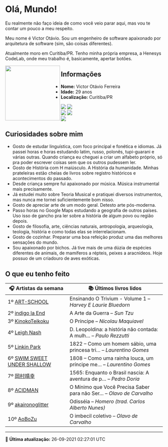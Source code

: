 # Olá, Mundo!

Eu realmente não faço ideia de como você veio parar aqui, mas vou te contar um pouco a meu respeito.

Meu nome é Victor Otávio. Sou um engenheiro de software apaixonado por arquitetura de software (sim, são coisas diferentes).

Atualmente moro em Curitiba/PR. Tenho minha própria empresa, a Henesys CodeLab, onde meu trabalho é, basicamente, apertar botões.

<img align="left" src="https://github.com/vctrtvfrrr/vctrtvfrrr/raw/master/octocat.png" alt="" width="175" />

## Informações

- **Nome:** Victor Otávio Ferreira
- **Idade:** 29 anos
- **Localização:** Curitiba/PR

[![](https://img.shields.io/badge/LinkedIn-victorotavio-blue)](https://www.linkedin.com/in/victorotavio/) [![](https://img.shields.io/badge/Twitter-@vctrtvfrrr-blue)](https://twitter.com/vctrtvfrrr)  
[![](https://img.shields.io/badge/GitHub-vctrtvfrrr-24292e)](https://github.com/vctrtvfrrr) [![](https://img.shields.io/badge/GitLab-vctrtvfrrr-ec5d16)](https://gitlab.com/vctrtvfrrr)  
[![](https://img.shields.io/badge/Email-victor@otavioferreira.com.br-red)](mailto:victor@otavioferreira.com.br)  

## Curiosidades sobre mim

-   Gosto de estudar linguística, com foco principal e fonética e idiomas. Já passei horas e horas estudando latim, russo, polonês, tupi-guarani e várias outras. Quando criança eu cheguei a criar um alfabeto próprio, só pra poder escrever coisas sem que os outros pudessem ler.
-   Gosto de História com H maiúsculo. A História da humanidade. Minhas prateleiras estão cheias de livros sobre registro históricos e acontecimentos do passado.
-   Desde criança sempre fui apaixonado por música. Música instrumental mais precisamente.
-   Já estudei muito sobre Teoria Musical e pratiquei diversos instrumentos, mas nunca me tornei suficientemente bom nisso.
-   Gosto de apreciar arte de um modo geral. Detesto arte pós-moderna.
-   Passo horas no Google Maps estudando a geografia de outros países. Uso isso de gancho pra ler sobre a história de algum povo ou região depois.
-   Gosto de filosofia, arte, ciências naturais, antropologia, arqueologia, teologia, história e como todas elas se interrelacionam.
-   Gosto de cozinhar. Preparar uma boa refeição produz uma das melhores sensações do mundo.
-   Sou apaixonado por bichos. Já tive mais de uma dúzia de espécies diferentes de animais, de mamiferos a répteis, peixes a aracnídeos. Hoje possuo de um criadouro de aves exóticas.


## O que eu tenho feito

|                               🎧 Artistas da semana                               |                      📚 Últimos livros lidos                      |
|-----------------------------------------------------------------------------------|-------------------------------------------------------------------|
| 1º [ART-SCHOOL](https://www.last.fm/music/ART-SCHOOL)                             | Ensinando O Trivium - Volume 1	–	_Harvey E Laurie Bluedorn_         |
| 2º [indigo la End](https://www.last.fm/music/indigo+la+End)                       | A Arte da Guerra	–	_Sun Tzu_                                        |
| 3º [KinokoTeikoku](https://www.last.fm/music/KinokoTeikoku)                       | O Príncipe	–	_Nicolau Maquiavel_                                    |
| 4º [Leigh Nash](https://www.last.fm/music/Leigh+Nash)                             | D. Leopoldina: a história não contada: A mulh…	–	_Paulo Rezzutti_   |
| 5º [Linkin Park](https://www.last.fm/music/Linkin+Park)                           | 1822 – Como um homem sábio, uma princesa tri…	–	_Laurentino Gomes_  |
| 6º [SWIM SWEET UNDER SHALLOW](https://www.last.fm/music/SWIM+SWEET+UNDER+SHALLOW) | 1808 – Como uma rainha louca, um príncipe me…	–	_Laurentino Gomes_  |
| 7º [岡村靖幸](https://www.last.fm/music/%E5%B2%A1%E6%9D%91%E9%9D%96%E5%B9%B8)     | 1565: Enquanto o Brasil nascia: A aventura de p…	–	_Pedro Doria_    |
| 8º [ACIDMAN](https://www.last.fm/music/ACIDMAN)                                   | O Mínimo que Você Precisa Saber para não Ser…	–	_Olavo de Carvalho_ |
| 9º [akaironoglitter](https://www.last.fm/music/akaironoglitter)                   | Odisséia	–	_Homero (trad. Carlos Alberto Nunes)_                    |
| 10º [AoBoZu](https://www.last.fm/music/AoBoZu)                                    | O imbecil coletivo	–	_Olavo de Carvalho_                            |


---

🚀 **Última atualização:** 26-09-2021 02:27:01 UTC